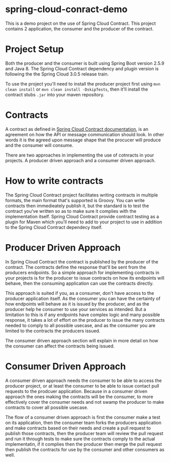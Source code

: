 # spring-cloud-conract-demo
This is a demo project on the use of Spring Cloud Contract. This project contains 2 application, the consumer and the producer of the contract. 

# Project Setup
Both the producer and the consumer is built using Spring Boot version 2.5.9 and Java 8. The Spring Cloud Contract dependency and plugin version is following the the Spring Cloud 3.0.5 release train.

To use the project you'll need to install the producer project first using `mvn clean install` or `mvn clean install -DskipTests`, then it'll install the contract stubs `.jar` into your maven repository. 

# Contracts
A contract as defined in [Spring Cloud Contract documentation](https://docs.spring.io/spring-cloud-contract/docs/3.0.5/reference/html/getting-started.html#getting-started-what-is-a-contract), is an agreement on how the API or message communication should look. In other words it is the agreed upon message shape that the procucer will produce and the consumer will consume.

There are two approaches in implementing the use of cotnracts in your projects. A producer driven approach and a consumer driven approach.

# How to write contracts
The Spring Cloud Contract project facilitates writing contracts in multiple formats, the main format that's supported is Groovy. You can write contracts then immedieately publish it, but the standard is to test the contract you've written so as to make sure it complies with the implementation itself. Spring Cloud Contract provide contract testing as a plugin for Maven which you'll need to add to your project to use in addition to the Spring Cloud Contract dependecy itself.

# Producer Driven Approach
In Spring Cloud Contract the contract is published by the producer of the contract. The contracts define the response that'll be sent from the producers endpoints. So a simple approach for implementing contracts in your projects is for the producer to issue contracts on how its endpoints will behave, then the consuming application can use the contracts directly.

This approach is suited if you, as a consumer, don't have access to the producer application itself. As the consumer you can have the certainty of how endpoints will behave as it is issued by the producer, and as the producer help he consumer to use your services as intended. But a limitation to this is if any endpoints have complex logic and many possible response, it takes a lot of effort on the producer to issue the many contracts needed to comply to all possible usecase, and as the consumer you are limited to the contracts the producers issued.

The consumer driven approach section will explain in more detail on how the consumer can affect the contracts being issued.

# Consumer Driven Approach
A consumer driven approach needs the consumer to be able to access the producer project, or at least the consumer to be able to issue contact pull requests to the prodcuer application. Because in a consumer driven approach the ones making the contracts will be the consumer, to more effectively cover the consumer needs and not swamp the producer to make contracts to cover all possible usecase.

The flow of a consumer driven approach is first the consumer make a test on its application, then the consumer team forks the producers application and make contracts based on their needs and create a pull request to publish those contracts, then the producer team will review the pull request and run it through tests to make sure the contracts comply to the actual implementatin, if it complies then the producer then merge the pull request then publish the contracts for use by the consumer and other consumers as well.
